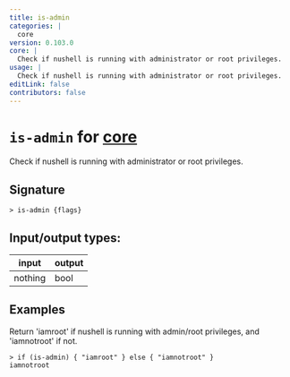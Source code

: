```yaml
---
title: is-admin
categories: |
  core
version: 0.103.0
core: |
  Check if nushell is running with administrator or root privileges.
usage: |
  Check if nushell is running with administrator or root privileges.
editLink: false
contributors: false
---
```

<!-- This file is automatically generated. Please edit the command in https://github.com/nushell/nushell instead. -->

# `is-admin` for [core](/commands/categories/core.md)

<div class='command-title'>Check if nushell is running with administrator or root privileges.</div>

## Signature

```> is-admin {flags} ```


## Input/output types:

| input   | output |
| ------- | ------ |
| nothing | bool   |

## Examples

Return 'iamroot' if nushell is running with admin/root privileges, and 'iamnotroot' if not.
```nu
> if (is-admin) { "iamroot" } else { "iamnotroot" }
iamnotroot
```
